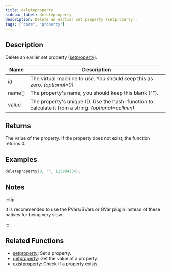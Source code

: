 ```yaml
---
title: deleteproperty
sidebar_label: deleteproperty
description: Delete an earlier set property (setproperty).
tags: ["core", "property"]
---
```


<LowercaseNote />

## Description

Delete an earlier set property ([setproperty](setproperty)).

| Name   | Description                                                                                         |
| ------ | --------------------------------------------------------------------------------------------------- |
| id     | The virtual machine to use. You should keep this as zero. _(optional=0)_                            |
| name[] | The property's name, you should keep this blank ("").                                               |
| value  | The property's unique ID. Use the hash-function to calculate it from a string. _(optional=cellmin)_ |

## Returns

The value of the property. If the property does not exist, the function returns 0.

## Examples

```c
deleteproperty(0, "", 123984334);
```

## Notes

:::tip

It is recommended to use the PVars/SVars or GVar plugin instead of these natives for being very slow.

:::

## Related Functions

- [setproperty](setproperty): Set a property.
- [getproperty](getproperty): Get the value of a property.
- [existproperty](existproperty): Check if a property exists.
